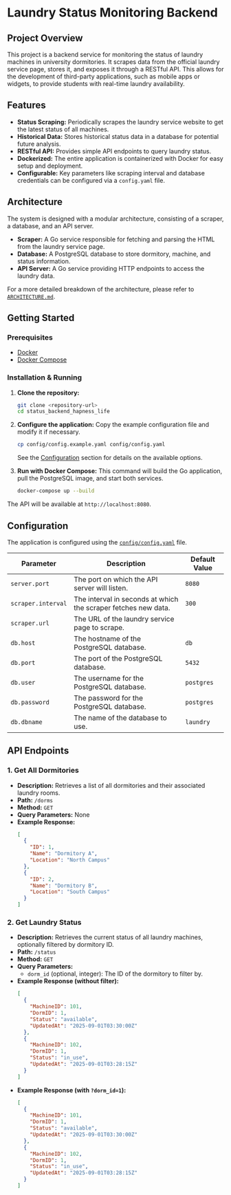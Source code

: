 # Laundry Status Monitoring Backend

## Project Overview

This project is a backend service for monitoring the status of laundry machines in university dormitories. It scrapes data from the official laundry service page, stores it, and exposes it through a RESTful API. This allows for the development of third-party applications, such as mobile apps or widgets, to provide students with real-time laundry availability.

## Features

*   **Status Scraping:** Periodically scrapes the laundry service website to get the latest status of all machines.
*   **Historical Data:** Stores historical status data in a database for potential future analysis.
*   **RESTful API:** Provides simple API endpoints to query laundry status.
*   **Dockerized:** The entire application is containerized with Docker for easy setup and deployment.
*   **Configurable:** Key parameters like scraping interval and database credentials can be configured via a `config.yaml` file.

## Architecture

The system is designed with a modular architecture, consisting of a scraper, a database, and an API server.

*   **Scraper:** A Go service responsible for fetching and parsing the HTML from the laundry service page.
*   **Database:** A PostgreSQL database to store dormitory, machine, and status information.
*   **API Server:** A Go service providing HTTP endpoints to access the laundry data.

For a more detailed breakdown of the architecture, please refer to [`ARCHITECTURE.md`](ARCHITECTURE.md).

## Getting Started

### Prerequisites

*   [Docker](https://www.docker.com/get-started)
*   [Docker Compose](https://docs.docker.com/compose/install/)

### Installation & Running

1.  **Clone the repository:**
    ```bash
    git clone <repository-url>
    cd status_backend_hapness_life
    ```

2.  **Configure the application:**
    Copy the example configuration file and modify it if necessary.
    ```bash
    cp config/config.example.yaml config/config.yaml
    ```
    See the [Configuration](#configuration) section for details on the available options.

3.  **Run with Docker Compose:**
    This command will build the Go application, pull the PostgreSQL image, and start both services.
    ```bash
    docker-compose up --build
    ```

The API will be available at `http://localhost:8080`.

## Configuration

The application is configured using the [`config/config.yaml`](config/config.yaml:1) file.

| Parameter          | Description                                                              | Default Value |
| ------------------ | ------------------------------------------------------------------------ | ------------- |
| `server.port`      | The port on which the API server will listen.                            | `8080`        |
| `scraper.interval` | The interval in seconds at which the scraper fetches new data.           | `300`         |
| `scraper.url`      | The URL of the laundry service page to scrape.                           |               |
| `db.host`          | The hostname of the PostgreSQL database.                                 | `db`          |
| `db.port`          | The port of the PostgreSQL database.                                     | `5432`        |
| `db.user`          | The username for the PostgreSQL database.                                | `postgres`    |
| `db.password`      | The password for the PostgreSQL database.                                | `postgres`    |
| `db.dbname`        | The name of the database to use.                                         | `laundry`     |

## API Endpoints

### 1. Get All Dormitories

*   **Description:** Retrieves a list of all dormitories and their associated laundry rooms.
*   **Path:** `/dorms`
*   **Method:** `GET`
*   **Query Parameters:** None
*   **Example Response:**
    ```json
    [
      {
        "ID": 1,
        "Name": "Dormitory A",
        "Location": "North Campus"
      },
      {
        "ID": 2,
        "Name": "Dormitory B",
        "Location": "South Campus"
      }
    ]
    ```

### 2. Get Laundry Status

*   **Description:** Retrieves the current status of all laundry machines, optionally filtered by dormitory ID.
*   **Path:** `/status`
*   **Method:** `GET`
*   **Query Parameters:**
    *   `dorm_id` (optional, integer): The ID of the dormitory to filter by.
*   **Example Response (without filter):**
    ```json
    [
      {
        "MachineID": 101,
        "DormID": 1,
        "Status": "available",
        "UpdatedAt": "2025-09-01T03:30:00Z"
      },
      {
        "MachineID": 102,
        "DormID": 1,
        "Status": "in_use",
        "UpdatedAt": "2025-09-01T03:28:15Z"
      }
    ]
    ```
*   **Example Response (with `?dorm_id=1`):**
    ```json
    [
      {
        "MachineID": 101,
        "DormID": 1,
        "Status": "available",
        "UpdatedAt": "2025-09-01T03:30:00Z"
      },
      {
        "MachineID": 102,
        "DormID": 1,
        "Status": "in_use",
        "UpdatedAt": "2025-09-01T03:28:15Z"
      }
    ]